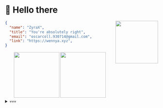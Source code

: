 # 👋 Hello there

<img height="140rem" align="right" src="https://media1.tenor.com/m/NXzOTNb7UsEAAAAd/confused-monkey-sad-monkey.gif">

```json
{
  "name": "ZyraX",
  "title": "You're absolutely right",
  "email": "oscarcoll.930714@gmail.com",
  "link": "https://wennya.xyz",
}
```

<div align="center">
  <img height="150rem" src="https://github-readme-stats.vercel.app/api?username=fileng87&show_icons=true&theme=transparent&hide_border=true" />

  <img height="150rem" src="https://github-readme-stats.vercel.app/api/wakatime?username=fileng87&show_icons=true&theme=transparent&hide_border=true&layout=compact&langs_count=6" />
</div>

<details>
  <summary>💀💀💀</summary>
  <a href="https://www.youtube.com/watch?v=dQw4w9WgXcQ">
    <img width="150rem" src="https://media1.tenor.com/m/IB9ol7welioAAAAC/dance-vibing.gif">
  </a>
</details>
